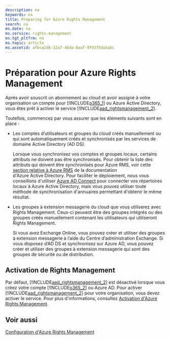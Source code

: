 ```yaml
---
description: na
keywords: na
title: Preparing for Azure Rights Management
search: na
ms.date: na
ms.service: rights-management
ms.tgt_pltfrm: na
ms.topic: article
ms.assetid: afbca2d6-32a7-4bda-8aaf-9f93f5da5abc
---
```

# Pr&#233;paration pour Azure Rights Management
Après avoir souscrit un abonnement au cloud et avoir assigné à votre organisation un compte pour [!INCLUDE[o365_1](../Token/o365_1_md.md)] ou Azure Active Directory, vous êtes prêt à activer le service [!INCLUDE[aad_rightsmanagement_2](../Token/aad_rightsmanagement_2_md.md)].

Toutefois, commencez par vous assurer que les éléments suivants sont en place :

-   Les comptes d’utilisateurs et groupes du cloud créés manuellement ou qui sont automatiquement créés et synchronisés par les services de domaine Active Directory (AD DS).

    Lorsque vous synchronisez vos comptes et groupes locaux, certains attributs ne doivent pas être synchronisés. Pour obtenir la liste des attributs qui doivent être synchronisés pour Azure RMS, voir cette [section relative à Azure RMS](https://azure.microsoft.com/documentation/articles/active-directory-aadconnectsync-attributes-synchronized/) de la documentation d'Azure Active Directory. Pour faciliter le déploiement, nous vous conseillons d'utiliser [Azure AD Connect](http://azure.microsoft.com/documentation/articles/active-directory-aadconnect/) pour connecter vos répertoires locaux à Azure Active Directory, mais vous pouvez utiliser toute méthode de synchronisation d'annuaires permettant d'obtenir le même résultat.

-   Les groupes à extension messagerie du cloud que vous utiliserez avec Rights Management. Ceux-ci peuvent être des groupes intégrés ou des groupes créés manuellement contenant les utilisateurs qui utiliseront Rights Management.

    Si vous avez Exchange Online, vous pouvez créer et utiliser des groupes à extension messagerie à l’aide du Centre d’administration Exchange. Si vous disposez d’AD DS et synchronisez sur Azure AD, vous pouvez créer et utiliser des groupes à extension messagerie qui sont des groupes de sécurité ou de distribution.

## Activation de Rights Management
Par défaut, [!INCLUDE[aad_rightsmanagement_2](../Token/aad_rightsmanagement_2_md.md)] est désactivé lorsque vous créez votre compte [!INCLUDE[o365_2](../Token/o365_2_md.md)] ou Azure AD. Pour activer [!INCLUDE[aad_rightsmanagement_2](../Token/aad_rightsmanagement_2_md.md)] pour votre organisation, vous devez activer le service. Pour plus d'informations, consultez [Activation d'Azure Rights Management](../Topic/Activating_Azure_Rights_Management.md).

## Voir aussi
[Configuration d'Azure Rights Management](../Topic/Configuring_Azure_Rights_Management.md)

